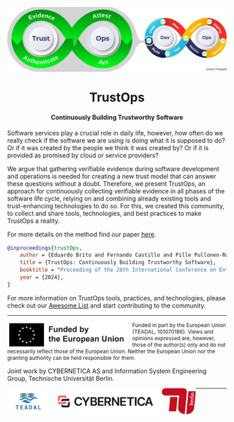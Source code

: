 <!--Banner-->
![TrustOps](./img/trustops.png)

<!--Header Name-->
<h1 align="center">TrustOps</h1>
<h4 align="center">Continuously Building Trustworthy
Software</h4>

<!--Start Intro-->               
<p align="left">
Software services play a crucial role in daily life, however, how often do we really check if the software we are using is doing what it is supposed to do? Or if it was created by the people we think it was created by? Or if it is provided as promised by cloud or service providers?

We argue that gathering verifiable evidence during software development and operations is needed for creating a new trust model that can answer these questions without a doubt.
Therefore, we present TrustOps, an approach for continuously collecting verifiable evidence in all phases of the software life cycle, relying on and combining already existing tools and trust-enhancing technologies to do so. 
For this, we created this community, to collect and share tools, technologies, and best practices to make TrustOps a reality.
</p>

<!-- TODO: add doi and url to pre-print -->
For more details on the method find our paper [here]().
```bibtex
@inproceedings{trustOps,
    author = {Eduardo Brito and Fernando Castillo and Pille Pullonen-Raudvere and Sebastian Werner},
    title = {TrustOps: Continuously Building Trustworthy Software},
    booktitle = "Proceeding of the 28th International Conference on Enterprise Design, Operations and Computing",
    year = {2024},
}
```

For more information on TrustOps tools, practices, and technologies, please check out our [Awesome List](https://github.com/trustops/awesome-trustops) and start contributing to the community.

<!--End Intro-->
---
<p align="left" style="font-size: 12px">
<img align="left" src="./img/eu.png" height="60">
Funded in part by the European Union (TEADAL, 101070186). Views and opinions expressed are, however, those of the author(s) only and do not necessarily reflect those of the European Union. Neither the European Union nor the granting authority can be held responsible for them.
</p>


Joint work by CYBERNETICA AS and Information System Engineering Group, Technische Universität Berlin.

<img align="left" src="./img/teadal.jpg" height="60">
<img align="left" src="./img/cyb.png" height="60">
<img align="left" src="./img/tub.svg" height="60">
 
---
